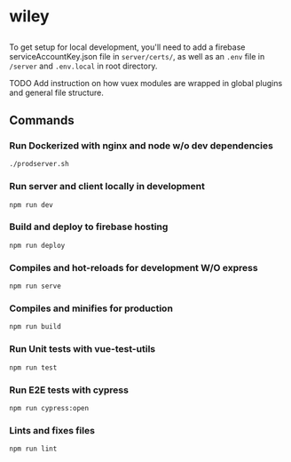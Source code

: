 # wiley

##

To get setup for local development, you'll need to add a firebase serviceAccountKey.json file in `server/certs/`,
as well as an `.env` file in `/server` and `.env.local` in root directory.

TODO Add instruction on how vuex modules are wrapped in global plugins and general file structure.

## Commands

### Run Dockerized with nginx and node w/o dev dependencies

```
./prodserver.sh
```

### Run server and client locally in development

```
npm run dev
```

### Build and deploy to firebase hosting

```
npm run deploy
```

### Compiles and hot-reloads for development W/O express

```
npm run serve
```

### Compiles and minifies for production

```
npm run build
```

### Run Unit tests with vue-test-utils

```
npm run test
```

### Run E2E tests with cypress

```
npm run cypress:open
```

### Lints and fixes files

```
npm run lint
```
